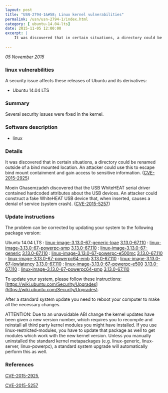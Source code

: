 ```yaml
---
layout: post
title: "USN-2794-1&#58; Linux kernel vulnerabilities"
permalink: /usn/usn-2794-1/index.html
category: [ ubuntu-14.04-lts]
date: 2015-11-05 12:00:00
excerpt: |
    It was discovered that in certain situations, a directory could be renamed outside of a bind mounted location. An attacker could use this to escape bind mount containment and gain access to sensitive information. ([CVE-2015-2925](http://people.ubuntu.com/~ubuntu-security/cve/CVE-2015-2925))
    
--- 
```

 
 

*05 November 2015*

### linux vulnerabilities

A security issue affects these releases of Ubuntu and its derivatives:

* Ubuntu 14.04 LTS

### Summary

Several security issues were fixed in the kernel. 

### Software description

* linux 

### Details

It was discovered that in certain situations, a directory could be renamed outside of a bind mounted location. An attacker could use this to escape bind mount containment and gain access to sensitive information. ([CVE-2015-2925](http://people.ubuntu.com/~ubuntu-security/cve/CVE-2015-2925))

Moein Ghasemzadeh discovered that the USB WhiteHEAT serial driver contained hardcoded attributes about the USB devices. An attacker could construct a fake WhiteHEAT USB device that, when inserted, causes a denial of service (system crash). ([CVE-2015-5257](http://people.ubuntu.com/~ubuntu-security/cve/CVE-2015-5257)) 

### Update instructions

The problem can be corrected by updating your system to the following package version:

Ubuntu 14.04 LTS
 : [linux-image-3.13.0-67-generic-lpae](https://launchpad.net/ubuntu/+source/linux) <span> [3.13.0-67.110](https://launchpad.net/ubuntu/+source/linux/3.13.0-67.110) </span> 
 : [linux-image-3.13.0-67-powerpc-smp](https://launchpad.net/ubuntu/+source/linux) <span> [3.13.0-67.110](https://launchpad.net/ubuntu/+source/linux/3.13.0-67.110) </span> 
 : [linux-image-3.13.0-67-generic](https://launchpad.net/ubuntu/+source/linux) <span> [3.13.0-67.110](https://launchpad.net/ubuntu/+source/linux/3.13.0-67.110) </span> 
 : [linux-image-3.13.0-67-powerpc-e500mc](https://launchpad.net/ubuntu/+source/linux) <span> [3.13.0-67.110](https://launchpad.net/ubuntu/+source/linux/3.13.0-67.110) </span> 
 : [linux-image-3.13.0-67-powerpc64-emb](https://launchpad.net/ubuntu/+source/linux) <span> [3.13.0-67.110](https://launchpad.net/ubuntu/+source/linux/3.13.0-67.110) </span> 
 : [linux-image-3.13.0-67-lowlatency](https://launchpad.net/ubuntu/+source/linux) <span> [3.13.0-67.110](https://launchpad.net/ubuntu/+source/linux/3.13.0-67.110) </span> 
 : [linux-image-3.13.0-67-powerpc-e500](https://launchpad.net/ubuntu/+source/linux) <span> [3.13.0-67.110](https://launchpad.net/ubuntu/+source/linux/3.13.0-67.110) </span> 
 : [linux-image-3.13.0-67-powerpc64-smp](https://launchpad.net/ubuntu/+source/linux) <span> [3.13.0-67.110](https://launchpad.net/ubuntu/+source/linux/3.13.0-67.110) </span> 

To update your system, please follow these instructions: [https://wiki.ubuntu.com/Security/Upgrades](https://wiki.ubuntu.com/Security/Upgrades).

After a standard system update you need to reboot your computer to make all the necessary changes.

ATTENTION: Due to an unavoidable ABI change the kernel updates have been given a new version number, which requires you to recompile and reinstall all third party kernel modules you might have installed. If you use linux-restricted-modules, you have to update that package as well to get modules which work with the new kernel version. Unless you manually uninstalled the standard kernel metapackages (e.g. linux-generic, linux-server, linux-powerpc), a standard system upgrade will automatically perform this as well. 

### References

 
 [CVE-2015-2925](http://people.ubuntu.com/~ubuntu-security/cve/CVE-2015-2925), 

 [CVE-2015-5257](http://people.ubuntu.com/~ubuntu-security/cve/CVE-2015-5257)
 

